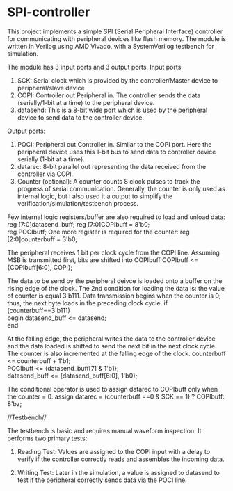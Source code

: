 # SPI-controller
This project implements a simple SPI (Serial Peripheral Interface) controller for communicating with peripheral devices like flash memory. The module is written in Verilog using AMD Vivado, with a SystemVerilog testbench for simulation.

The module has 3 input ports and 3 output ports.
Input ports:
1. SCK: Serial clock which is provided by the controller/Master device to peripheral/slave device
2. COPI: Controller out Peripheral in. The controller sends the data (serially/1-bit at a time) to the peripheral device.
3. datasend: This is a 8-bit wide port which is used by the peripheral device to send data to the controller device.

Output ports:
1. POCI: Peripheral out Controller in. Similar to the COPI port. Here the peripheral device uses this 1-bit bus to send data to controller device serially (1-bit at a time).
2. datarec: 8-bit parallel out representing the data received from the controller via COPI.
3. Counter (optional): A counter counts 8 clock pulses to track the progress of serial communication. Generally, the counter is only used as internal logic, but i also used it a output to simplify the verification/simulation/testbench process.

Few internal logic registers/buffer are also required to load and unload data:
reg [7:0]datasend_buff;
reg [7:0]COPIbuff = 8'b0;  
reg POCIbuff;
One more register is required for the counter:
reg [2:0]counterbuff = 3'b0;

The peripheral receives 1 bit per clock cycle from the COPI line. Assuming MSB is transmitted first, bits are shifted into COPIbuff 
COPIbuff            <=  {COPIbuff[6:0], COPI};

The data to be send by the peripheral deivce is loaded onto a buffer on the rising edge of the clock. The 2nd condition for loading the data is: the value of counter is equal 3'b111. Data transmission begins when the counter is 0; thus, the next byte loads in the preceding clock cycle.
if (counterbuff==3'b111)                              
    begin
        datasend_buff    <=    datasend;            
    end

At the falling edge, the peripheral writes the data to the controller device and the data loaded is shifted to send the next bit in the next clock cycle. The counter is also incremented at the falling edge of the clock.
counterbuff       <=  counterbuff + 1'b1;                 
POCIbuff          <=  {datasend_buff[7] & 1'b1};         
datasend_buff     <=  {datasend_buff[6:0], 1'b0};        

The conditional operator is used to assign datarec to COPIbuff only when the counter = 0.
assign datarec      =   (counterbuff ==0 & SCK == 1) ? COPIbuff: 8'bz;


//Testbench//


The testbench is basic and requires manual waveform inspection. It performs two primary tests:

1. Reading Test:
Values are assigned to the COPI input with a delay to verify if the controller correctly reads and assembles the incoming data.

2. Writing Test:
Later in the simulation, a value is assigned to datasend to test if the peripheral correctly sends data via the POCI line.
